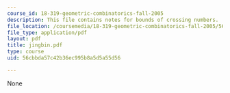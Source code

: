 ```yaml
---
course_id: 18-319-geometric-combinatorics-fall-2005
description: This file contains notes for bounds of crossing numbers.
file_location: /coursemedia/18-319-geometric-combinatorics-fall-2005/56cbbda57c42b36ec995b8a5d5a55d56_jingbin.pdf
file_type: application/pdf
layout: pdf
title: jingbin.pdf
type: course
uid: 56cbbda57c42b36ec995b8a5d5a55d56

---
```

None